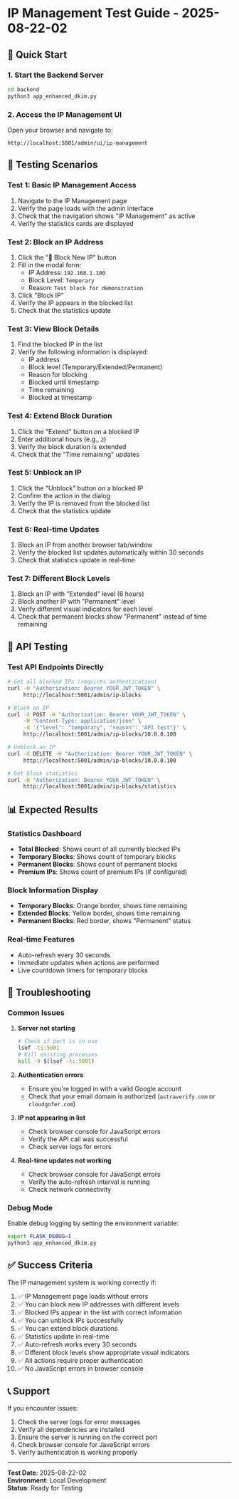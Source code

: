# IP Management Test Guide - 2025-08-22-02

## 🚀 Quick Start

### 1. Start the Backend Server
```bash
cd backend
python3 app_enhanced_dkim.py
```

### 2. Access the IP Management UI
Open your browser and navigate to:
```
http://localhost:5001/admin/ui/ip-management
```

## 🧪 Testing Scenarios

### Test 1: Basic IP Management Access
1. Navigate to the IP Management page
2. Verify the page loads with the admin interface
3. Check that the navigation shows "IP Management" as active
4. Verify the statistics cards are displayed

### Test 2: Block an IP Address
1. Click the "🚫 Block New IP" button
2. Fill in the modal form:
   - IP Address: `192.168.1.100`
   - Block Level: `Temporary`
   - Reason: `Test block for demonstration`
3. Click "Block IP"
4. Verify the IP appears in the blocked list
5. Check that the statistics update

### Test 3: View Block Details
1. Find the blocked IP in the list
2. Verify the following information is displayed:
   - IP address
   - Block level (Temporary/Extended/Permanent)
   - Reason for blocking
   - Blocked until timestamp
   - Time remaining
   - Blocked at timestamp

### Test 4: Extend Block Duration
1. Click the "Extend" button on a blocked IP
2. Enter additional hours (e.g., `2`)
3. Verify the block duration is extended
4. Check that the "Time remaining" updates

### Test 5: Unblock an IP
1. Click the "Unblock" button on a blocked IP
2. Confirm the action in the dialog
3. Verify the IP is removed from the blocked list
4. Check that the statistics update

### Test 6: Real-time Updates
1. Block an IP from another browser tab/window
2. Verify the blocked list updates automatically within 30 seconds
3. Check that statistics update in real-time

### Test 7: Different Block Levels
1. Block an IP with "Extended" level (6 hours)
2. Block another IP with "Permanent" level
3. Verify different visual indicators for each level
4. Check that permanent blocks show "Permanent" instead of time remaining

## 🔧 API Testing

### Test API Endpoints Directly
```bash
# Get all blocked IPs (requires authentication)
curl -H "Authorization: Bearer YOUR_JWT_TOKEN" \
     http://localhost:5001/admin/ip-blocks

# Block an IP
curl -X POST -H "Authorization: Bearer YOUR_JWT_TOKEN" \
     -H "Content-Type: application/json" \
     -d '{"level": "temporary", "reason": "API test"}' \
     http://localhost:5001/admin/ip-blocks/10.0.0.100

# Unblock an IP
curl -X DELETE -H "Authorization: Bearer YOUR_JWT_TOKEN" \
     http://localhost:5001/admin/ip-blocks/10.0.0.100

# Get block statistics
curl -H "Authorization: Bearer YOUR_JWT_TOKEN" \
     http://localhost:5001/admin/ip-blocks/statistics
```

## 📊 Expected Results

### Statistics Dashboard
- **Total Blocked**: Shows count of all currently blocked IPs
- **Temporary Blocks**: Shows count of temporary blocks
- **Permanent Blocks**: Shows count of permanent blocks
- **Premium IPs**: Shows count of premium IPs (if configured)

### Block Information Display
- **Temporary Blocks**: Orange border, shows time remaining
- **Extended Blocks**: Yellow border, shows time remaining
- **Permanent Blocks**: Red border, shows "Permanent" status

### Real-time Features
- Auto-refresh every 30 seconds
- Immediate updates when actions are performed
- Live countdown timers for temporary blocks

## 🐛 Troubleshooting

### Common Issues

1. **Server not starting**
   ```bash
   # Check if port is in use
   lsof -ti:5001
   # Kill existing processes
   kill -9 $(lsof -ti:5001)
   ```

2. **Authentication errors**
   - Ensure you're logged in with a valid Google account
   - Check that your email domain is authorized (`astraverify.com` or `cloudgofer.com`)

3. **IP not appearing in list**
   - Check browser console for JavaScript errors
   - Verify the API call was successful
   - Check server logs for errors

4. **Real-time updates not working**
   - Check browser console for JavaScript errors
   - Verify the auto-refresh interval is running
   - Check network connectivity

### Debug Mode
Enable debug logging by setting the environment variable:
```bash
export FLASK_DEBUG=1
python3 app_enhanced_dkim.py
```

## ✅ Success Criteria

The IP management system is working correctly if:

1. ✅ IP Management page loads without errors
2. ✅ You can block new IP addresses with different levels
3. ✅ Blocked IPs appear in the list with correct information
4. ✅ You can unblock IPs successfully
5. ✅ You can extend block durations
6. ✅ Statistics update in real-time
7. ✅ Auto-refresh works every 30 seconds
8. ✅ Different block levels show appropriate visual indicators
9. ✅ All actions require proper authentication
10. ✅ No JavaScript errors in browser console

## 📞 Support

If you encounter issues:
1. Check the server logs for error messages
2. Verify all dependencies are installed
3. Ensure the server is running on the correct port
4. Check browser console for JavaScript errors
5. Verify authentication is working properly

---

**Test Date**: 2025-08-22-02  
**Environment**: Local Development  
**Status**: Ready for Testing
